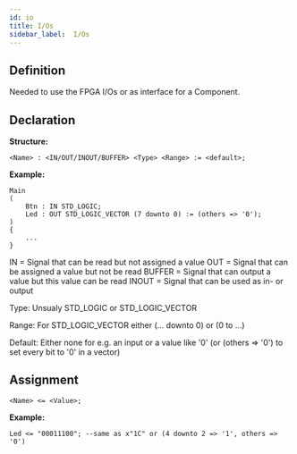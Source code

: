 ```yaml
---
id: io
title: I/Os
sidebar_label:  I/Os
---
```


## Definition

Needed to use the FPGA I/Os or as interface for a Component.

## Declaration

**Structure:**
```vhdp
<Name> : <IN/OUT/INOUT/BUFFER> <Type> <Range> := <default>;
```
**Example:**
```vhdp
Main
(
	Btn : IN STD_LOGIC;
	Led : OUT STD_LOGIC_VECTOR (7 downto 0) := (others => '0');
)
{
	...
}
```

IN = Signal that can be read but not assigned a value
OUT = Signal that can be assigned a value but not be read
BUFFER = Signal that can output a value but this value can be read
INOUT = Signal that can be used as in- or output

Type: Unsualy STD_LOGIC or STD_LOGIC_VECTOR

Range: For STD_LOGIC_VECTOR either (... downto 0) or (0 to ...)

Default: Either none for e.g. an input or a value like '0' (or (others => '0') to set every bit to '0' in a vector)

## Assignment

```vhdp
<Name> <= <Value>;
```
**Example:**
```vhdp
Led <= "00011100"; --same as x"1C" or (4 downto 2 => '1', others => '0')
```